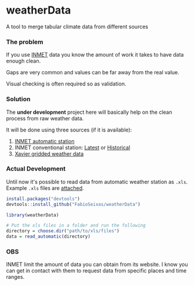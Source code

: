 # weatherData
A tool to merge tabular climate data from different sources

### The problem

If you use [INMET](http://www.inmet.gov.br/portal/) data you know the amount of work it takes to have data enough clean. 

Gaps are very common and values can be far away from the real value.

Visual checking is often required so as validation.

### Solution

The **under development** project here will basically help on the clean process from raw weather data.

It will be done using three sources (if it is available):

1. [INMET automatic station](http://www.inmet.gov.br/portal/index.php?r=estacoes/estacoesAutomaticas)
2. INMET conventional station: [Latest](http://www.inmet.gov.br/portal/index.php?r=estacoes/estacoesConvencionais) or [Historical](http://www.inmet.gov.br/portal/index.php?r=bdmep/bdmep)
3. [Xavier gridded weather data](https://github.com/AlexandreCandidoXavier/ExemplosPython)

### Actual Development

Until now it's possible to read data from automatic weather station as `.xls`. Example `.xls` files are [attached](https://github.com/FabioSeixas/weatherData/tree/master/inst/extdata/xls). 

``` r
install.packages("devtools")
devtools::install_github("FabioSeixas/weatherData")

library(weatherData)

# Put the xls files in a folder and run the following
directory = choose.dir("path/to/xls/files")
data = read_automatic(directory)
```

### OBS

INMET limit the amount of data you can obtain from its website. I know you can get in contact with them to request data from specific places and time ranges.

